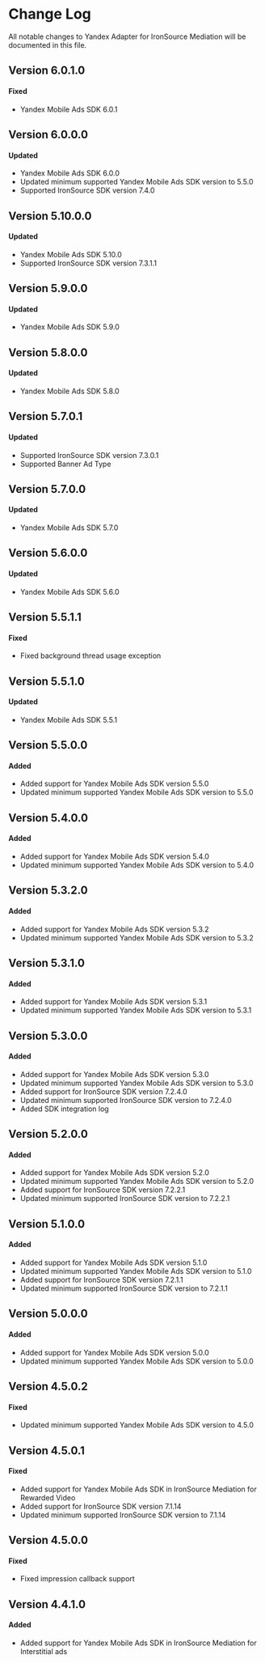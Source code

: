# Change Log

All notable changes to Yandex Adapter for IronSource Mediation will be documented in this file.

## Version 6.0.1.0

#### Fixed

* Yandex Mobile Ads SDK 6.0.1

## Version 6.0.0.0

#### Updated

* Yandex Mobile Ads SDK 6.0.0
* Updated minimum supported Yandex Mobile Ads SDK version to 5.5.0
* Supported IronSource SDK version 7.4.0

## Version 5.10.0.0

#### Updated

* Yandex Mobile Ads SDK 5.10.0
* Supported IronSource SDK version 7.3.1.1

## Version 5.9.0.0

#### Updated

* Yandex Mobile Ads SDK 5.9.0

## Version 5.8.0.0

#### Updated

* Yandex Mobile Ads SDK 5.8.0

## Version 5.7.0.1

#### Updated

* Supported IronSource SDK version 7.3.0.1
* Supported Banner Ad Type

## Version 5.7.0.0

#### Updated

* Yandex Mobile Ads SDK 5.7.0

## Version 5.6.0.0

#### Updated

* Yandex Mobile Ads SDK 5.6.0

## Version 5.5.1.1

#### Fixed

* Fixed background thread usage exception

## Version 5.5.1.0

#### Updated

* Yandex Mobile Ads SDK 5.5.1

## Version 5.5.0.0

#### Added

* Added support for Yandex Mobile Ads SDK version 5.5.0
* Updated minimum supported Yandex Mobile Ads SDK version to 5.5.0

## Version 5.4.0.0

#### Added

* Added support for Yandex Mobile Ads SDK version 5.4.0
* Updated minimum supported Yandex Mobile Ads SDK version to 5.4.0

## Version 5.3.2.0

#### Added

* Added support for Yandex Mobile Ads SDK version 5.3.2
* Updated minimum supported Yandex Mobile Ads SDK version to 5.3.2

## Version 5.3.1.0

#### Added

* Added support for Yandex Mobile Ads SDK version 5.3.1
* Updated minimum supported Yandex Mobile Ads SDK version to 5.3.1

## Version 5.3.0.0

#### Added

* Added support for Yandex Mobile Ads SDK version 5.3.0
* Updated minimum supported Yandex Mobile Ads SDK version to 5.3.0
* Added support for IronSource SDK version 7.2.4.0
* Updated minimum supported IronSource SDK version to 7.2.4.0
* Added SDK integration log

## Version 5.2.0.0

#### Added

* Added support for Yandex Mobile Ads SDK version 5.2.0
* Updated minimum supported Yandex Mobile Ads SDK version to 5.2.0
* Added support for IronSource SDK version 7.2.2.1
* Updated minimum supported IronSource SDK version to 7.2.2.1

## Version 5.1.0.0

#### Added

* Added support for Yandex Mobile Ads SDK version 5.1.0
* Updated minimum supported Yandex Mobile Ads SDK version to 5.1.0
* Added support for IronSource SDK version 7.2.1.1
* Updated minimum supported IronSource SDK version to 7.2.1.1

## Version 5.0.0.0

#### Added

* Added support for Yandex Mobile Ads SDK version 5.0.0
* Updated minimum supported Yandex Mobile Ads SDK version to 5.0.0

## Version 4.5.0.2

#### Fixed

* Updated minimum supported Yandex Mobile Ads SDK version to 4.5.0

## Version 4.5.0.1

#### Fixed

* Added support for Yandex Mobile Ads SDK in IronSource Mediation for Rewarded Video
* Added support for IronSource SDK version 7.1.14
* Updated minimum supported IronSource SDK version to 7.1.14

## Version 4.5.0.0

#### Fixed

* Fixed impression callback support

## Version 4.4.1.0

#### Added

* Added support for Yandex Mobile Ads SDK in IronSource Mediation for Interstitial ads
